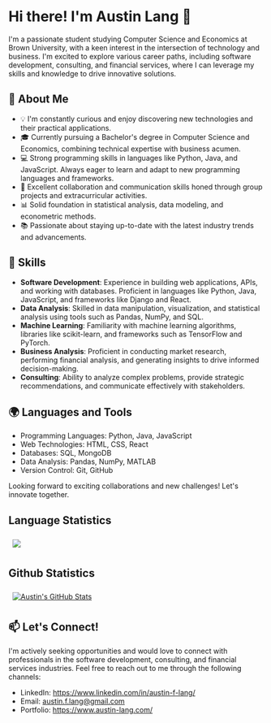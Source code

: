 # Hi there! I'm Austin Lang 👋

I'm a passionate student studying Computer Science and Economics at Brown University, with a keen interest in the intersection of technology and business. I'm excited to explore various career paths, including software development, consulting, and financial services, where I can leverage my skills and knowledge to drive innovative solutions.

## 🌟 About Me

- 💡 I'm constantly curious and enjoy discovering new technologies and their practical applications.
- 🎓 Currently pursuing a Bachelor's degree in Computer Science and Economics, combining technical expertise with business acumen.
- 💻 Strong programming skills in languages like Python, Java, and JavaScript. Always eager to learn and adapt to new programming languages and frameworks.
- 🤝 Excellent collaboration and communication skills honed through group projects and extracurricular activities.
- 📊 Solid foundation in statistical analysis, data modeling, and econometric methods.
- 📚 Passionate about staying up-to-date with the latest industry trends and advancements.

## 🔧 Skills

- **Software Development**: Experience in building web applications, APIs, and working with databases. Proficient in languages like Python, Java, JavaScript, and frameworks like Django and React.
- **Data Analysis**: Skilled in data manipulation, visualization, and statistical analysis using tools such as Pandas, NumPy, and SQL.
- **Machine Learning**: Familiarity with machine learning algorithms, libraries like scikit-learn, and frameworks such as TensorFlow and PyTorch.
- **Business Analysis**: Proficient in conducting market research, performing financial analysis, and generating insights to drive informed decision-making.
- **Consulting**: Ability to analyze complex problems, provide strategic recommendations, and communicate effectively with stakeholders.

## 🌍 Languages and Tools

- Programming Languages: Python, Java, JavaScript
- Web Technologies: HTML, CSS, React
- Databases: SQL, MongoDB
- Data Analysis: Pandas, NumPy, MATLAB
- Version Control: Git, GitHub

Looking forward to exciting collaborations and new challenges! Let's innovate together.

## Language Statistics

<a href="https://github.com/alang8">
  <img align="center" style="margin:0.5rem" src="https://github-readme-stats.vercel.app/api/top-langs/?username=alang8&hide=html,css&title_color=ffffff&text_color=c9cacc&icon_color=4AB197&bg_color=1A2B34" />
</a>
<br />
  
## Github Statistics

<a href="https://github.com/alangg=8">
  <img align="center" style="margin:0.5rem" src="https://github-readme-stats.vercel.app/api?username=alang8&show_icons=true&line_height=27&count_private=true&title_color=ffffff&text_color=c9cacc&icon_color=4AB097&bg_color=1A2B34" alt="Austin's GitHub Stats" />
</a>
  
## 📫 Let's Connect!

I'm actively seeking opportunities and would love to connect with professionals in the software development, consulting, and financial services industries. Feel free to reach out to me through the following channels:

- LinkedIn: https://www.linkedin.com/in/austin-f-lang/
- Email: austin.f.lang@gmail.com
- Portfolio: https://www.austin-lang.com/
